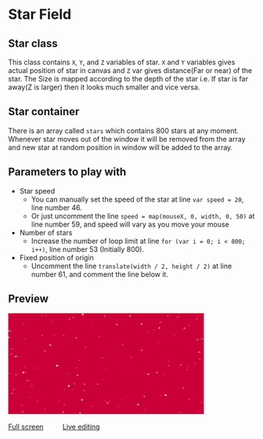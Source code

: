 # Star Field

## Star class
This class contains `X`, `Y`, and `Z` variables of star. `X` and `Y` variables gives actual position of star in canvas and `Z` var gives distance(Far or near) of the star. The Size is mapped according to the depth of the star i.e. If star is far away(Z is larger) then it looks much smaller and vice versa.

## Star container
There is an array called `stars` which contains 800 stars at any moment. Whenever star moves out of the window it will be removed from the array and new star at random position in window will be added to the array.

## Parameters to play with
* Star speed
  - You can manually set the speed of the star at line `var speed = 20`, line number 46.
  - Or just uncomment the line `speed = map(mouseX, 0, width, 0, 50)` at line number 59, and speed will vary as you move your mouse
* Number of stars
  - Increase the number of loop limit at line `for (var i = 0; i < 800; i++)`, line number 53 (Initially 800).
* Fixed position of origin
  - Uncomment the line `translate(width / 2, height / 2)` at line number 61, and comment the line below it.

## Preview
![Star field preview](https://raw.githubusercontent.com/Vir-al/Interactive-web-backgrounds/master/previews/starField.gif "Star field")

<a href="https://StarField-Js--vir-al.repl.co">Full screen</a> &nbsp;&nbsp;&nbsp;&nbsp;&nbsp;&nbsp;&nbsp;&nbsp; <a href="https://repl.it/@vir_al/StarField-Js">Live editing</a>
